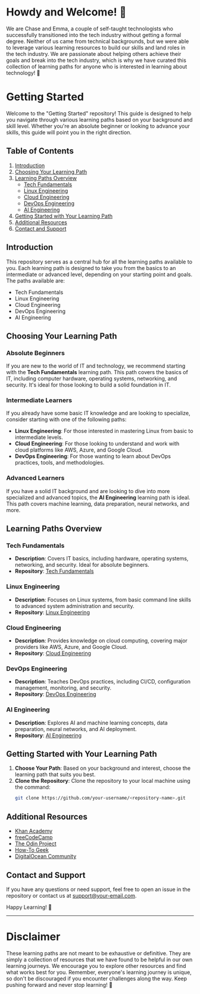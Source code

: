 # Howdy and Welcome! 🤠

We are Chase and Emma, a couple of self-taught technologists who successfully transitioned into the tech industry without getting a formal degree. Neither of us came from technical backgrounds, but we were able to leverage various learning resources to build our skills and land roles in the tech industry. We are passionate about helping others achieve their goals and break into the tech industry, which is why we have curated this collection of learning paths for anyone who is interested in learning about technology! 🚀

# Getting Started

Welcome to the "Getting Started" repository! This guide is designed to help you navigate through various learning paths based on your background and skill level. Whether you're an absolute beginner or looking to advance your skills, this guide will point you in the right direction.

## Table of Contents

1. [Introduction](#introduction)
2. [Choosing Your Learning Path](#choosing-your-learning-path)
3. [Learning Paths Overview](#learning-paths-overview)
    - [Tech Fundamentals](#tech-fundamentals)
    - [Linux Engineering](#linux-engineering)
    - [Cloud Engineering](#cloud-engineering)
    - [DevOps Engineering](#devops-engineering)
    - [AI Engineering](#ai-engineering)
4. [Getting Started with Your Learning Path](#getting-started-with-your-learning-path)
5. [Additional Resources](#additional-resources)
6. [Contact and Support](#contact-and-support)

## Introduction

This repository serves as a central hub for all the learning paths available to you. Each learning path is designed to take you from the basics to an intermediate or advanced level, depending on your starting point and goals. The paths available are:

- Tech Fundamentals
- Linux Engineering
- Cloud Engineering
- DevOps Engineering
- AI Engineering

## Choosing Your Learning Path

### Absolute Beginners
If you are new to the world of IT and technology, we recommend starting with the **Tech Fundamentals** learning path. This path covers the basics of IT, including computer hardware, operating systems, networking, and security. It's ideal for those looking to build a solid foundation in IT.

### Intermediate Learners
If you already have some basic IT knowledge and are looking to specialize, consider starting with one of the following paths:

- **Linux Engineering**: For those interested in mastering Linux from basic to intermediate levels.
- **Cloud Engineering**: For those looking to understand and work with cloud platforms like AWS, Azure, and Google Cloud.
- **DevOps Engineering**: For those wanting to learn about DevOps practices, tools, and methodologies.

### Advanced Learners
If you have a solid IT background and are looking to dive into more specialized and advanced topics, the **AI Engineering** learning path is ideal. This path covers machine learning, data preparation, neural networks, and more.

## Learning Paths Overview

### Tech Fundamentals
- **Description**: Covers IT basics, including hardware, operating systems, networking, and security. Ideal for absolute beginners.
- **Repository**: [Tech Fundamentals](https://github.com/your-username/tech-fundamentals)

### Linux Engineering
- **Description**: Focuses on Linux systems, from basic command line skills to advanced system administration and security.
- **Repository**: [Linux Engineering](https://github.com/your-username/linux-engineering)

### Cloud Engineering
- **Description**: Provides knowledge on cloud computing, covering major providers like AWS, Azure, and Google Cloud.
- **Repository**: [Cloud Engineering](https://github.com/your-username/cloud-engineering)

### DevOps Engineering
- **Description**: Teaches DevOps practices, including CI/CD, configuration management, monitoring, and security.
- **Repository**: [DevOps Engineering](https://github.com/your-username/devops-engineering)

### AI Engineering
- **Description**: Explores AI and machine learning concepts, data preparation, neural networks, and AI deployment.
- **Repository**: [AI Engineering](https://github.com/your-username/ai-engineering)

## Getting Started with Your Learning Path

1. **Choose Your Path**: Based on your background and interest, choose the learning path that suits you best.
2. **Clone the Repository**: Clone the repository to your local machine using the command:
    ```bash
    git clone https://github.com/your-username/<repository-name>.git
    ```

## Additional Resources

- [Khan Academy](https://www.khanacademy.org)
- [freeCodeCamp](https://www.freecodecamp.org)
- [The Odin Project](https://www.theodinproject.com)
- [How-To Geek](https://www.howtogeek.com)
- [DigitalOcean Community](https://www.digitalocean.com/community/tutorials)

## Contact and Support

If you have any questions or need support, feel free to open an issue in the repository or contact us at support@your-email.com.

Happy Learning! 🌈

---

# Disclaimer
These learning paths are not meant to be exhaustive or definitive. They are simply a collection of resources that we have found to be helpful in our own learning journeys. We encourage you to explore other resources and find what works best for you. Remember, everyone's learning journey is unique, so don't be discouraged if you encounter challenges along the way. Keep pushing forward and never stop learning! 🌟